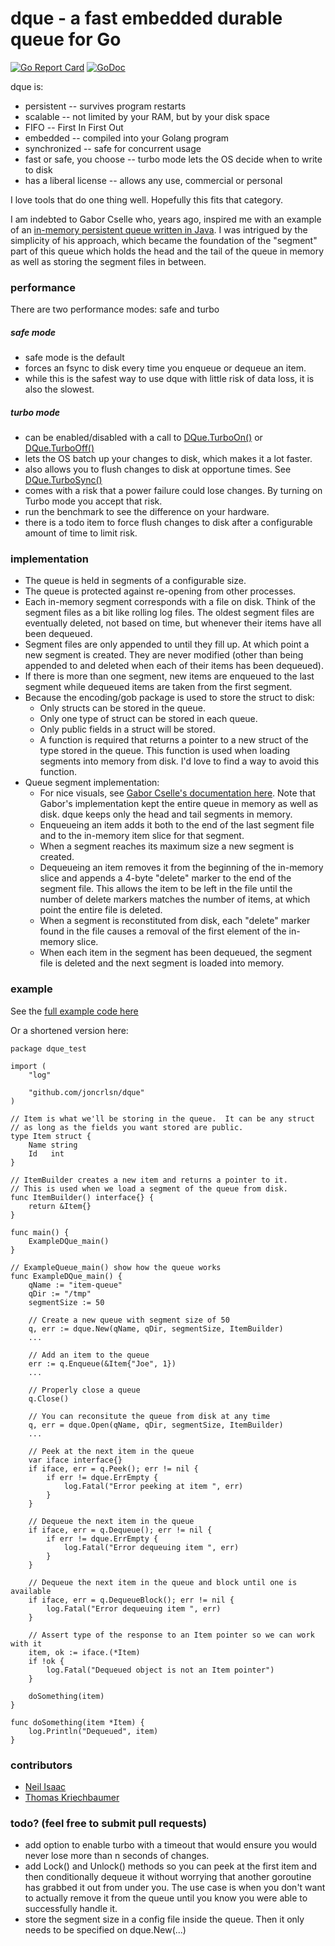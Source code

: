 
# dque - a fast embedded durable queue for Go

[![Go Report Card](https://goreportcard.com/badge/github.com/joncrlsn/dque)](https://goreportcard.com/report/github.com/joncrlsn/dque)
[![GoDoc](https://godoc.org/github.com/joncrlsn/dque?status.svg)](https://godoc.org/github.com/joncrlsn/dque)


dque is:
* persistent -- survives program restarts
* scalable -- not limited by your RAM, but by your disk space
* FIFO -- First In First Out
* embedded -- compiled into your Golang program
* synchronized -- safe for concurrent usage
* fast or safe, you choose -- turbo mode lets the OS decide when to write to disk
* has a liberal license -- allows any use, commercial or personal

I love tools that do one thing well.  Hopefully this fits that category.

I am indebted to Gabor Cselle who, years ago, inspired me with an example of an [in-memory persistent queue written in Java](http://www.gaborcselle.com/open_source/java/persistent_queue.html).  I was intrigued by the simplicity of his approach, which became the foundation of the "segment" part of this queue which holds the head and the tail of the queue in memory as well as storing the segment files in between.

### performance
There are two performance modes: safe and turbo
##### safe mode
* safe mode is the default
* forces an fsync to disk every time you enqueue or dequeue an item.
* while this is the safest way to use dque with little risk of data loss, it is also the slowest.
##### turbo mode
* can be enabled/disabled with a call to [DQue.TurboOn()](https://godoc.org/github.com/joncrlsn/dque#DQue.TurboOn) or [DQue.TurboOff()](https://godoc.org/github.com/joncrlsn/dque#DQue.TurboOff)
* lets the OS batch up your changes to disk, which makes it a lot faster.
* also allows you to flush changes to disk at opportune times.  See [DQue.TurboSync()](https://godoc.org/github.com/joncrlsn/dque#DQue.TurboSync)
* comes with a risk that a power failure could lose changes.  By turning on Turbo mode you accept that risk.
* run the benchmark to see the difference on your hardware.
* there is a todo item to force flush changes to disk after a configurable amount of time to limit risk.

### implementation
* The queue is held in segments of a configurable size.
* The queue is protected against re-opening from other processes.
* Each in-memory segment corresponds with a file on disk. Think of the segment files as a bit like rolling log files.  The oldest segment files are eventually deleted, not based on time, but whenever their items have all been dequeued.
* Segment files are only appended to until they fill up. At which point a new segment is created.  They are never modified (other than being appended to and deleted when each of their items has been dequeued).
* If there is more than one segment, new items are enqueued to the last segment while dequeued items are taken from the first segment.
* Because the encoding/gob package is used to store the struct to disk:
  * Only structs can be stored in the queue.
  * Only one type of struct can be stored in each queue.
  * Only public fields in a struct will be stored.
  * A function is required that returns a pointer to a new struct of the type stored in the queue.  This function is used when loading segments into memory from disk.  I'd love to find a way to avoid this function.
* Queue segment implementation:
  * For nice visuals, see [Gabor Cselle's documentation here](http://www.gaborcselle.com/open_source/java/persistent_queue.html).  Note that Gabor's implementation kept the entire queue in memory as well as disk.  dque keeps only the head and tail segments in memory.
  * Enqueueing an item adds it both to the end of the last segment file and to the in-memory item slice for that segment.
  * When a segment reaches its maximum size a new segment is created.
  * Dequeueing an item removes it from the beginning of the in-memory slice and appends a 4-byte "delete" marker to the end of the segment file.  This allows the item to be left in the file until the number of delete markers matches the number of items, at which point the entire file is deleted.
  * When a segment is reconstituted from disk, each "delete" marker found in the file causes a removal of the first element of the in-memory slice.
  * When each item in the segment has been dequeued, the segment file is deleted and the next segment is loaded into memory.

### example

See the [full example code here](https://raw.githubusercontent.com/joncrlsn/dque/v2/example_test.go)

Or a shortened version here:
```golang
package dque_test

import (
	"log"

	"github.com/joncrlsn/dque"
)

// Item is what we'll be storing in the queue.  It can be any struct
// as long as the fields you want stored are public.
type Item struct {
	Name string
	Id   int
}

// ItemBuilder creates a new item and returns a pointer to it.
// This is used when we load a segment of the queue from disk.
func ItemBuilder() interface{} {
	return &Item{}
}

func main() {
	ExampleDQue_main()
}

// ExampleQueue_main() show how the queue works
func ExampleDQue_main() {
	qName := "item-queue"
	qDir := "/tmp"
	segmentSize := 50

	// Create a new queue with segment size of 50
	q, err := dque.New(qName, qDir, segmentSize, ItemBuilder)
	...

	// Add an item to the queue
	err := q.Enqueue(&Item{"Joe", 1})
	...

	// Properly close a queue
	q.Close()

	// You can reconsitute the queue from disk at any time
	q, err = dque.Open(qName, qDir, segmentSize, ItemBuilder)
	...

	// Peek at the next item in the queue
	var iface interface{}
	if iface, err = q.Peek(); err != nil {
		if err != dque.ErrEmpty {
			log.Fatal("Error peeking at item ", err)
		}
	}

	// Dequeue the next item in the queue
	if iface, err = q.Dequeue(); err != nil {
		if err != dque.ErrEmpty {
			log.Fatal("Error dequeuing item ", err)
		}
	}

	// Dequeue the next item in the queue and block until one is available
	if iface, err = q.DequeueBlock(); err != nil {
		log.Fatal("Error dequeuing item ", err)
	}

	// Assert type of the response to an Item pointer so we can work with it
	item, ok := iface.(*Item)
	if !ok {
		log.Fatal("Dequeued object is not an Item pointer")
	}

	doSomething(item)
}

func doSomething(item *Item) {
	log.Println("Dequeued", item)
}
```

### contributors
* [Neil Isaac](https://github.com/neilisaac)
* [Thomas Kriechbaumer](https://github.com/Kriechi)

### todo?  (feel free to submit pull requests)
* add option to enable turbo with a timeout that would ensure you would never lose more than n seconds of changes.
* add Lock() and Unlock() methods so you can peek at the first item and then conditionally dequeue it without worrying that another goroutine has grabbed it out from under you.  The use case is when you don't want to actually remove it from the queue until you know you were able to successfully handle it.
* store the segment size in a config file inside the queue. Then it only needs to be specified on dque.New(...)
